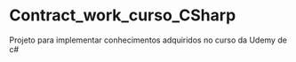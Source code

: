 # Contract_work_curso_CSharp
Projeto para implementar conhecimentos adquiridos no curso da Udemy de c#
